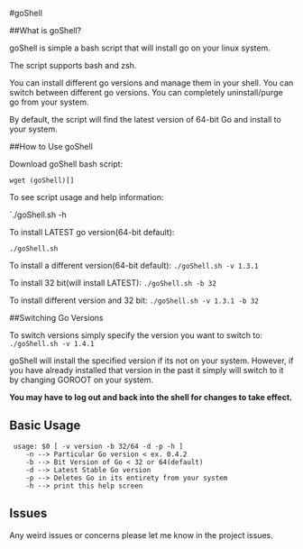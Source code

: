 #goShell

##What is goShell?

goShell is simple a bash script that will install go on your linux system.

The script supports bash and zsh.

You can install different go versions and manage them in your shell.
You can switch between different go versions.
You can completely uninstall/purge go from your system.

By default, the script will find the latest version of 64-bit Go and install to your system.

##How to Use goShell

Download goShell bash script:

`wget (goShell)[]`

To see script usage and help information:

`./goShell.sh -h

To install LATEST go version(64-bit default):

`./goShell.sh`

To install a different version(64-bit default):
`./goShell.sh -v 1.3.1`

To install 32 bit(will install LATEST):
`./goShell.sh -b 32`

To install different version and 32 bit:
`./goShell.sh -v 1.3.1 -b 32`

##Switching Go Versions

To switch versions simply specify the version you want to switch to:
`./goShell.sh -v 1.4.1`

goShell will install the specified version if its not on your system. However, if you have already installed that version in the past it simply will switch to it by changing GOROOT on your system.

**You may have to log out and back into the shell for changes to take effect.**

## Basic Usage

     usage: $0 [ -v version -b 32/64 -d -p -h ]
        -n --> Particular Go version < ex. 0.4.2
        -b --> Bit Version of Go < 32 or 64(default)
        -d --> Latest Stable Go version
        -p --> Deletes Go in its entirety from your system
        -h --> print this help screen

## Issues

Any weird issues or concerns please let me know in the project issues.

